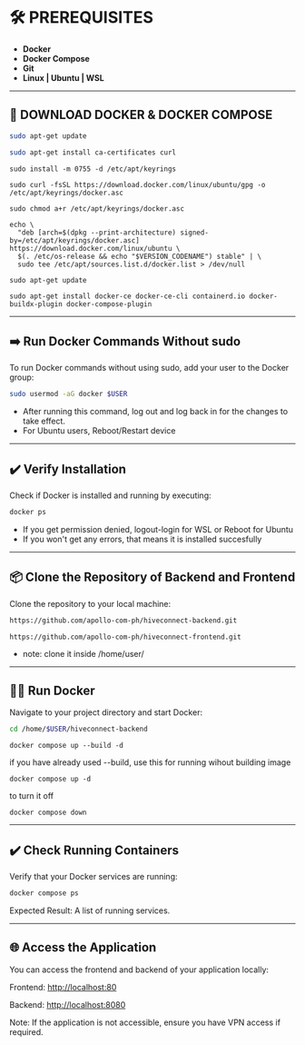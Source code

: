 # 🛠️ PREREQUISITES
- **Docker**
- **Docker Compose**
- **Git**
- **Linux | Ubuntu | WSL**

---

## 🚀 DOWNLOAD DOCKER & DOCKER COMPOSE

```bash
sudo apt-get update

```
```bash
sudo apt-get install ca-certificates curl
```
```
sudo install -m 0755 -d /etc/apt/keyrings
```
```
sudo curl -fsSL https://download.docker.com/linux/ubuntu/gpg -o /etc/apt/keyrings/docker.asc
```
```
sudo chmod a+r /etc/apt/keyrings/docker.asc
```
```
echo \
  "deb [arch=$(dpkg --print-architecture) signed-by=/etc/apt/keyrings/docker.asc] https://download.docker.com/linux/ubuntu \
  $(. /etc/os-release && echo "$VERSION_CODENAME") stable" | \
  sudo tee /etc/apt/sources.list.d/docker.list > /dev/null
```
```
sudo apt-get update
```
```
sudo apt-get install docker-ce docker-ce-cli containerd.io docker-buildx-plugin docker-compose-plugin
```


---
## ➡️ Run Docker Commands Without sudo

To run Docker commands without using sudo, add your user to the Docker group:

```bash
sudo usermod -aG docker $USER
```

 - After running this command, log out and log back in for the changes to take effect.
 - For Ubuntu users, Reboot/Restart device

---
## ✔️ Verify Installation

Check if Docker is installed and running by executing:

```bash
docker ps
```
- If you get permission denied, logout-login for WSL or Reboot for Ubuntu
- If you won't get any errors, that means it is installed succesfully


---
## 📦 Clone the Repository of Backend and Frontend

Clone the repository to your local machine:

```bash
https://github.com/apollo-com-ph/hiveconnect-backend.git
```
```
https://github.com/apollo-com-ph/hiveconnect-frontend.git
```
- note: clone it inside /home/user/

---
## 🏃‍♂️ Run Docker

Navigate to your project directory and start Docker:

```bash
cd /home/$USER/hiveconnect-backend
```
```
docker compose up --build -d
```
if you have already used --build, use this for running wihout building image
```
docker compose up -d
```
to turn it off
```
docker compose down
```


---
## ✔️ Check Running Containers

Verify that your Docker services are running:

```bash
docker compose ps
```
Expected Result: A list of running services.


---
## 🌐 Access the Application

You can access the frontend and backend of your application locally:

  Frontend: [http://localhost:80](http://localhost:80/)
  
  Backend: [http://localhost:8080](http://localhost:8080/)

 Note: If the application is not accessible, ensure you have VPN access if required.
